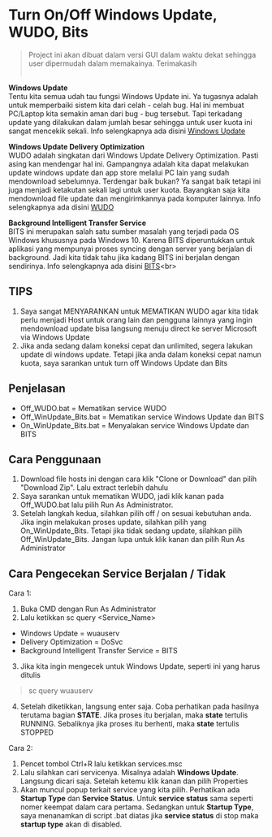 # Turn On/Off Windows Update, WUDO, Bits

> Project ini akan dibuat dalam versi GUI dalam waktu dekat sehingga user dipermudah dalam memakainya. Terimakasih <br><br>

**Windows Update**<br>
Tentu kita semua udah tau fungsi Windows Update ini. Ya tugasnya adalah untuk memperbaiki sistem kita dari celah - celah bug.
Hal ini membuat PC/Laptop kita semakin aman dari bug - bug tersebut. Tapi terkadang update yang dilakukan dalam jumlah besar sehingga untuk user kuota ini sangat mencekik sekali.
Info selengkapnya ada disini [Windows Update](https://support.microsoft.com/en-us/help/12373/windows-update-faq)<br>

**Windows Update Delivery Optimization**<br>
WUDO adalah singkatan dari Windows Update Delivery Optimization. Pasti asing kan mendengar hal ini. Gampangnya adalah kita dapat melakukan update windows update dan app store melalui PC lain yang sudah mendownload sebelumnya. Terdengar baik bukan? Ya sangat baik tetapi ini juga menjadi ketakutan sekali lagi untuk user kuota. Bayangkan saja kita mendownload file update dan mengirimkannya pada komputer lainnya.
Info selengkapnya ada disini [WUDO](https://privacy.microsoft.com/en-us/windows-10-windows-update-delivery-optimization)<br>

**Background Intelligent Transfer Service**<br>
BITS ini merupakan salah satu sumber masalah yang terjadi pada OS Windows khususnya pada Windows 10. Karena BITS diperuntukkan untuk aplikasi yang mempunyai proses syncing dengan server yang berjalan di background. Jadi kita tidak tahu jika kadang BITS ini berjalan dengan sendirinya.
Info selengkapnya ada disini [BITS](https://msdn.microsoft.com/en-us/library/windows/desktop/bb968799(v=vs.85).aspx)<br>

## TIPS
1. Saya sangat MENYARANKAN untuk MEMATIKAN WUDO agar kita tidak perlu menjadi Host untuk orang lain dan pengguna lainnya yang ingin mendownload update bisa langsung menuju direct ke server Microsoft via Windows Update
2. Jika anda sedang dalam koneksi cepat dan unlimited, segera lakukan update di windows update. Tetapi jika anda dalam koneksi cepat namun kuota, saya sarankan untuk turn off Windows Update dan Bits<br>


## Penjelasan
- Off_WUDO.bat            = Mematikan service WUDO
- Off_WinUpdate_Bits.bat  = Mematikan service Windows Update dan BITS
- On_WinUpdate_Bits.bat   = Menyalakan service Windows Update dan BITS<br>


## Cara Penggunaan
1. Download file hosts ini dengan cara klik "Clone or Download" dan pilih "Download Zip". Lalu extract terlebih dahulu
2. Saya sarankan untuk mematikan WUDO, jadi klik kanan pada Off_WUDO.bat lalu pilih Run As Administrator.
3. Setelah langkah kedua, silahkan pilih off / on sesuai kebutuhan anda. Jika ingin melakukan proses update, silahkan pilih yang On_WinUpdate_Bits. Tetapi jika tidak sedang update, silahkan pilih Off_WinUpdate_Bits. Jangan lupa untuk klik kanan dan pilih Run As Administrator<br>

## Cara Pengecekan Service Berjalan / Tidak
Cara 1:
1. Buka CMD dengan Run As Administrator
2. Lalu ketikkan sc query <Service_Name>

- Windows Update = wuauserv
- Delivery Optimization = DoSvc
- Background Intelligent Transfer Service = BITS

3. Jika kita ingin mengecek untuk Windows Update, seperti ini yang harus ditulis
> sc query wuauserv
4. Setelah diketikkan, langsung enter saja. Coba perhatikan pada hasilnya terutama bagian **STATE**. Jika proses itu berjalan, maka **state** tertulis RUNNING. Sebaliknya jika proses itu berhenti, maka **state** tertulis STOPPED


Cara 2:
1. Pencet tombol Ctrl+R lalu ketikkan services.msc
2. Lalu silahkan cari servicenya. Misalnya adalah **Windows Update**. Langsung dicari saja. Setelah ketemu klik kanan dan pilih Properties
3. Akan muncul popup terkait service yang kita pilih. Perhatikan ada **Startup Type** dan **Service Status**. Untuk **service status** sama seperti nomer keempat dalam cara pertama. Sedangkan untuk **Startup Type**, saya menanamkan di script .bat diatas jika **service status** di stop maka **startup type** akan di disabled.
